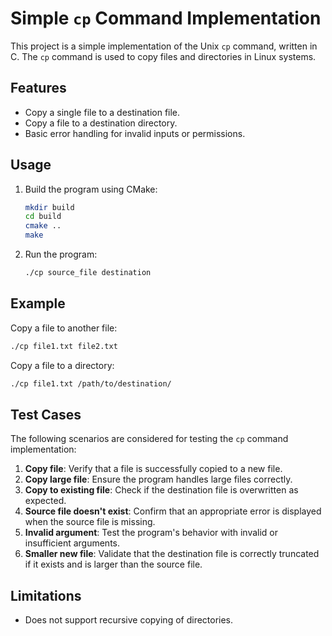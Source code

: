 # Simple `cp` Command Implementation

This project is a simple implementation of the Unix `cp` command, written in C. The `cp` command is used to copy files and directories in Linux systems. 

## Features

- Copy a single file to a destination file.
- Copy a file to a destination directory.
- Basic error handling for invalid inputs or permissions.

## Usage

1. Build the program using CMake:
    ```bash
    mkdir build
    cd build
    cmake ..
    make
    ```

2. Run the program:
    ```bash
    ./cp source_file destination
    ```

## Example

Copy a file to another file:
```bash
./cp file1.txt file2.txt
```

Copy a file to a directory:
```bash
./cp file1.txt /path/to/destination/
```

## Test Cases

The following scenarios are considered for testing the `cp` command implementation:

1. **Copy file**: Verify that a file is successfully copied to a new file.
2. **Copy large file**: Ensure the program handles large files correctly.
3. **Copy to existing file**: Check if the destination file is overwritten as expected.
4. **Source file doesn't exist**: Confirm that an appropriate error is displayed when the source file is missing.
5. **Invalid argument**: Test the program's behavior with invalid or insufficient arguments.
6. **Smaller new file**: Validate that the destination file is correctly truncated if it exists and is larger than the source file.

## Limitations

- Does not support recursive copying of directories.